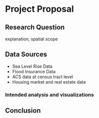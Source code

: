 # Project Proposal
## Research Question
explanation,
spatial scope
## Data Sources
- Sea Level Rise Data
- Flood Insurance Data
- ACS data at census tract level
- Housing market and real estate data
### Intended analysis and visualizations
## Conclusion
